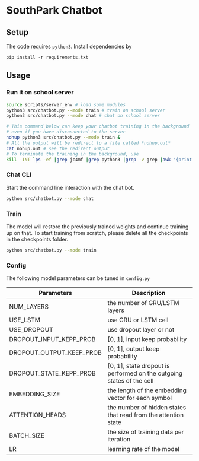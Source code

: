 # SouthPark Chatbot

## Setup

The code requires `python3`. Install dependencies by

```
pip install -r requirements.txt
```

## Usage

### Run it on school server

```bash
source scripts/server_env # load some modules
python3 src/chatbot.py --mode train # train on school server
python3 src/chatbot.py --mode chat # chat on school server

# This command below can keep your chatbot training in the background
# even if you have disconnected to the server
nohup python3 src/chatbot.py --mode train &
# All the output will be redirect to a file called *nohup.out*
cat nohup.out # see the redirect output
# To terminate the training in the background, use
kill -INT `ps -ef |grep jc4mf |grep python3 |grep -v grep |awk '{print $2}'`
```



### Chat CLI

Start the command line interaction with the chat bot.
```bash
python src/chatbot.py --mode chat
```

### Train

The model will restore the previously trained weights and continue training up on that. To start training from scratch, please delete all the checkpoints in the checkpoints folder.

```bash
python src/chatbot.py --mode train
```

### Config

The following model parameters can be tuned in `config.py`

Parameters | Description
-----|------
NUM_LAYERS | the number of GRU/LSTM layers
USE_LSTM | use GRU or LSTM cell
USE_DROPOUT | use dropout layer or not
DROPOUT_INPUT_KEPP_PROB | [0, 1], input keep probability
DROPOUT_OUTPUT_KEEP_PROB | [0, 1], output keep probability
DROPOUT_STATE_KEPP_PROB | [0, 1], state dropout is performed on the outgoing states of the cell
EMBEDDING_SIZE | the length of the embedding vector for each symbol
ATTENTION_HEADS | the number of hidden states that read from the attention state
BATCH_SIZE | the size of training data per iteration
LR | learning rate of the model

